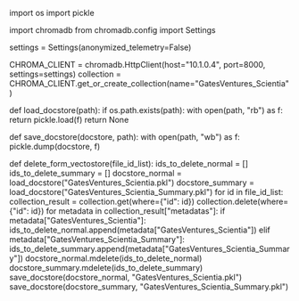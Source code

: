 import os
import pickle

import chromadb
from chromadb.config import Settings

settings = Settings(anonymized_telemetry=False)

CHROMA_CLIENT = chromadb.HttpClient(host="10.1.0.4", port=8000, settings=settings)
collection = CHROMA_CLIENT.get_or_create_collection(name="GatesVentures_Scientia")


def load_docstore(path):
    if os.path.exists(path):
        with open(path, "rb") as f:
            return pickle.load(f)
    return None


def save_docstore(docstore, path):
    with open(path, "wb") as f:
        pickle.dump(docstore, f)


def delete_form_vectostore(file_id_list):
    ids_to_delete_normal = []
    ids_to_delete_summary = []
    docstore_normal = load_docstore("GatesVentures_Scientia.pkl")
    docstore_summary = load_docstore("GatesVentures_Scientia_Summary.pkl")
    for id in file_id_list:
        collection_result = collection.get(where={"id": id})
        collection.delete(where={"id": id})
        for metadata in collection_result["metadatas"]:
            if metadata["GatesVentures_Scientia"]:
                ids_to_delete_normal.append(metadata["GatesVentures_Scientia"])
            elif metadata["GatesVentures_Scientia_Summary"]:
                ids_to_delete_summary.append(metadata["GatesVentures_Scientia_Summary"])
    docstore_normal.mdelete(ids_to_delete_normal)
    docstore_summary.mdelete(ids_to_delete_summary)
    save_docstore(docstore_normal, "GatesVentures_Scientia.pkl")
    save_docstore(docstore_summary, "GatesVentures_Scientia_Summary.pkl")
